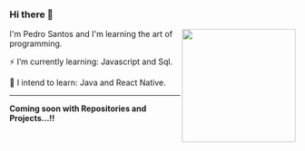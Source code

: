 
### Hi there 👋
<img src="https://user-images.githubusercontent.com/66256107/103181641-27772480-4882-11eb-8ef2-a0729b849b5d.png" width="200px" height="200px" align="right">

I'm Pedro Santos and I'm learning the art of programming.

⚡ I’m currently learning: Javascript and Sql.

🔭 I intend to learn: Java and React Native.

---
**Coming soon with Repositories and Projects...!!**
